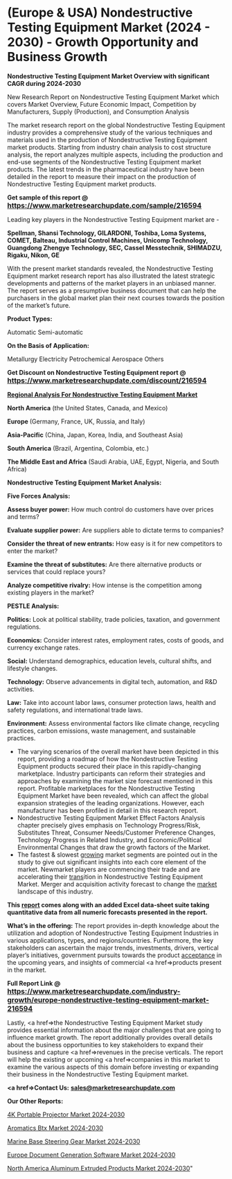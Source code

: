 # (Europe & USA) Nondestructive Testing Equipment Market (2024 - 2030) - Growth Opportunity and Business Growth

<strong>Nondestructive Testing Equipment Market Overview with significant CAGR during 2024-2030</strong>

New Research Report on Nondestructive Testing Equipment Market which covers Market Overview, Future Economic Impact, Competition by Manufacturers, Supply (Production), and Consumption Analysis

The market research report on the global Nondestructive Testing Equipment industry provides a comprehensive study of the various techniques and materials used in the production of Nondestructive Testing Equipment market products. Starting from industry chain analysis to cost structure analysis, the report analyzes multiple aspects, including the production and end-use segments of the Nondestructive Testing Equipment market products. The latest trends in the pharmaceutical industry have been detailed in the report to measure their impact on the production of Nondestructive Testing Equipment market products.

<strong>Get sample of this report @ <a href=https://www.marketresearchupdate.com/sample/216594><font size=3 color=#0000ff>https://www.marketresearchupdate.com/sample/216594</font></a></strong>

Leading key players in the Nondestructive Testing Equipment market are -

<strong>Spellman, Shansi Technology, GILARDONI, Toshiba, Loma Systems, COMET, Balteau, Industrial Control Machines, Unicomp Technology, Guangdong Zhengye Technology, SEC, Cassel Messtechnik, SHIMADZU, Rigaku, Nikon, GE</strong>

With the present market standards revealed, the Nondestructive Testing Equipment market research report has also illustrated the latest strategic developments and patterns of the market players in an unbiased manner. The report serves as a presumptive business document that can help the purchasers in the global market plan their next courses towards the position of the market’s future.

<strong>Product Types:</strong>

Automatic
Semi-automatic

<strong>On the Basis of Application:</strong>

Metallurgy
Electricity
Petrochemical
Aerospace
Others

<strong>Get Discount on Nondestructive Testing Equipment report @ <a href=https://www.marketresearchupdate.com/discount/216594><font size=3 color=#0000ff>https://www.marketresearchupdate.com/discount/216594</font></a></strong>

<strong><u><b>Regional Analysis For Nondestructive Testing Equipment Market</b></u></strong>

<strong><b>North America</b></strong> (the United States, Canada, and Mexico)

<strong><b>Europe </b></strong>(Germany, France, UK, Russia, and Italy)

<strong><b>Asia-Pacific</b></strong> (China, Japan, Korea, India, and Southeast Asia)

<strong><b>South America</b></strong> (Brazil, Argentina, Colombia, etc.)

<strong><b>The Middle East and Africa</b></strong> (Saudi Arabia, UAE, Egypt, Nigeria, and South Africa)

<strong>Nondestructive Testing Equipment Market Analysis:</strong>

<strong>Five Forces Analysis:</strong>

<strong>Assess buyer power:</strong> How much control do customers have over prices and terms?

<strong>Evaluate supplier power:</strong> Are suppliers able to dictate terms to companies?

<strong>Consider the threat of new entrants:</strong> How easy is it for new competitors to enter the market?

<strong>Examine the threat of substitutes:</strong> Are there alternative products or services that could replace yours?

<strong>Analyze competitive rivalry:</strong> How intense is the competition among existing players in the market?

<strong>PESTLE Analysis:</strong>

<strong>Politics:</strong> Look at political stability, trade policies, taxation, and government regulations.

<strong>Economics:</strong> Consider interest rates, employment rates, costs of goods, and currency exchange rates.

<strong>Social:</strong> Understand demographics, education levels, cultural shifts, and lifestyle changes.

<strong>Technology:</strong> Observe advancements in digital tech, automation, and R&D activities.

<strong>Law:</strong> Take into account labor laws, consumer protection laws, health and safety regulations, and international trade laws.

<strong>Environment:</strong> Assess environmental factors like climate change, recycling practices, carbon emissions, waste management, and sustainable practices.

<ul>
  <li>The varying scenarios of the overall market have been depicted in this report, providing a roadmap of how the Nondestructive Testing Equipment products secured their place in this rapidly-changing marketplace. Industry participants can reform their strategies and approaches by examining the market size forecast mentioned in this report. Profitable marketplaces for the Nondestructive Testing Equipment Market have been revealed, which can affect the global expansion strategies of the leading organizations. However, each manufacturer has been profiled in detail in this research report.</li>
  <li>Nondestructive Testing Equipment Market Effect Factors Analysis chapter precisely gives emphasis on Technology Progress/Risk, Substitutes Threat, Consumer Needs/Customer Preference Changes, Technology Progress in Related Industry, and Economic/Political Environmental Changes that draw the growth factors of the Market.</li>
  <li>The fastest &amp; slowest <a href=ASDF991299>growing</a> market segments are pointed out in the study to give out significant insights into each core element of the market. Newmarket players are commencing their trade and are accelerating their <a href=>trans</a>ition in Nondestructive Testing Equipment Market. Merger and acquisition activity forecast to change the <a href=>market</a> landscape of this industry.</li>
</ul>
<strong>This <a href=>report</a> comes along with an added Excel data-sheet suite taking quantitative data from all numeric forecasts presented in the report.</strong>

<strong>What’s in the offering:</strong> The report provides in-depth knowledge about the utilization and adoption of Nondestructive Testing Equipment Industries in various applications, types, and regions/countries. Furthermore, the key stakeholders can ascertain the major trends, investments, drivers, vertical player’s initiatives, government pursuits towards the product <a href=ASDF881288>acceptance</a> in the upcoming years, and insights of commercial <a href=>products</a> present in the market.

<strong>Full Report Link @ <a href=https://www.marketresearchupdate.com/industry-growth/europe-nondestructive-testing-equipment-market-216594><font size=3 color=#0000ff>https://www.marketresearchupdate.com/industry-growth/europe-nondestructive-testing-equipment-market-216594</font></a></strong>

Lastly, <a href=>the</a> Nondestructive Testing Equipment Market study provides essential information about the major challenges that are going to influence market growth. The report additionally provides overall details about the business opportunities to key stakeholders to expand their business and capture <a href=>revenues</a> in the precise verticals. The report will help the existing or upcoming <a href=>companies</a> in this market to examine the various aspects of this domain before investing or expanding their business in the Nondestructive Testing Equipment market.

<strong><a href=><strong>Contact Us:</strong></a></strong>
<strong>sales@marketresearchupdate.com</strong>

<strong>Our Other Reports:</strong>

<a href=https://www.linkedin.com/pulse/4k-portable-projector-market-has-huge-demand>4K Portable Projector Market 2024-2030</a>

<a href=https://www.linkedin.com/pulse/aromatics-btx-market-sizing-up-anticipating-trends>Aromatics Btx Market 2024-2030</a>

<a href=https://www.linkedin.com/pulse/marine-base-steering-gear-market-size-emerging>Marine Base Steering Gear Market 2024-2030</a>

<a href=https://www.linkedin.com/pulse/europe-document-generation-software-market-2023-zz51f/>Europe Document Generation Software Market 2024-2030</a>

<a href=https://www.linkedin.com/pulse/north-america-aluminum-extruded-products-market-2023-w1hwc/>North America Aluminum Extruded Products Market 2024-2030</a>"
